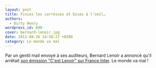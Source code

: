 ```yaml
---
layout: post
title: Finies les carresses et bises à l'oeil…
authors:
  - Dirty Henry
wordpress_id: 890
cover: bernard-lenoir.jpg
date: 2011-08-26 14:58:27 +0200
category: Le monde va mal
---
```


Par un gentil mail envoyé à ses auditeurs, Bernard Lenoir a annoncé qu'il
arrêtait
[son émission "C'est Lenoir" sur France Inter](http://fr.wikipedia.org/wiki/C'est_Lenoir).
Le monde va mal !
